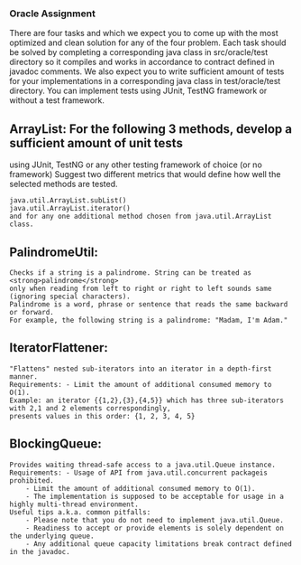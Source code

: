 ### Oracle Assignment

There are four tasks and which we expect you to come up with the most optimized and
clean solution for any of the four problem. Each task
should be solved by completing a corresponding java class in src/oracle/test
directory so it compiles and works in accordance to contract defined in javadoc
comments. We also expect you to write sufficient amount of tests for your implementations
in a corresponding java class in test/oracle/test directory. You can implement
tests using JUnit, TestNG framework or without a test framework.

## ArrayList: For the following 3 methods, develop a sufficient amount of unit tests 
using JUnit, TestNG or any other testing framework of choice (or no framework) Suggest two 
different metrics that would define how well the selected methods are tested.

    java.util.ArrayList.subList()
    java.util.ArrayList.iterator()
    and for any one additional method chosen from java.util.ArrayList class.

	 

## PalindromeUtil: 
	Checks if a string is a palindrome. String can be treated as <strong>palindrome</strong> 
	only when reading from left to right or right to left sounds same (ignoring special characters).
	Palindrome is a word, phrase or sentence that reads the same backward or forward.
	For example, the following string is a palindrome: "Madam, I'm Adam."

## IteratorFlattener: 
	"Flattens" nested sub-iterators into an iterator in a depth-first manner.
	Requirements: - Limit the amount of additional consumed memory to O(1).
	Example: an iterator {{1,2},{3},{4,5}} which has three sub-iterators with 2,1 and 2 elements correspondingly, 
	presents values in this order: {1, 2, 3, 4, 5}

## BlockingQueue: 
	Provides waiting thread-safe access to a java.util.Queue instance.
	Requirements: - Usage of API from java.util.concurrent packageis prohibited.
		- Limit the amount of additional consumed memory to O(1).
		- The implementation is supposed to be acceptable for usage in a highly multi-thread environment.
	Useful tips a.k.a. common pitfalls: 
		- Please note that you do not need to implement java.util.Queue.
		- Readiness to accept or provide elements is solely dependent on the underlying queue.
		- Any additional queue capacity limitations break contract defined in the javadoc.
